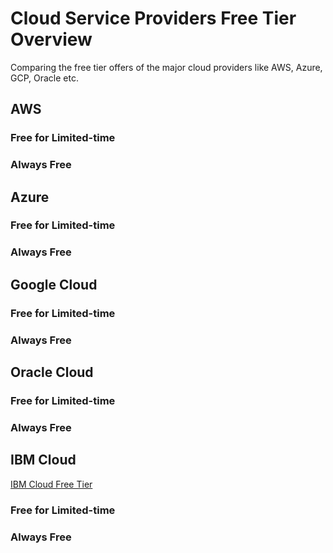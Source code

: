 # Cloud Service Providers Free Tier Overview
Comparing the free tier offers of the major cloud providers like AWS, Azure, GCP, Oracle etc.

## AWS

### Free for Limited-time

### Always Free

## Azure

### Free for Limited-time

### Always Free

## Google Cloud

### Free for Limited-time

### Always Free

## Oracle Cloud

### Free for Limited-time

### Always Free

## IBM Cloud

[IBM Cloud Free Tier](https://www.ibm.com/uk-en/cloud/free)

### Free for Limited-time

### Always Free
